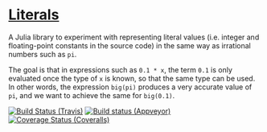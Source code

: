 # [Literals](https://github.com/eschnett/Literals.jl)

A Julia library to experiment with representing literal values (i.e.
integer and floating-point constants in the source code) in the same
way as irrational numbers such as `pi`.

The goal is that in expressions such as `0.1 * x`, the term `0.1` is
only evaluated once the type of `x` is known, so that the same type
can be used. In other words, the expression `big(pi)` produces a very
accurate value of `pi`, and we want to achieve the same for
`big(0.1)`.

[![Build Status (Travis)](https://travis-ci.org/eschnett/Literals.jl.svg?branch=master)](https://travis-ci.org/eschnett/Literals.jl)
[![Build status (Appveyor)](https://ci.appveyor.com/api/projects/status/aancab20uolykwwu/branch/master?svg=true)](https://ci.appveyor.com/project/eschnett/fixedpoint-jl/branch/master)
[![Coverage Status (Coveralls)](https://coveralls.io/repos/github/eschnett/Literals.jl/badge.svg?branch=master)](https://coveralls.io/github/eschnett/Literals.jl?branch=master)
